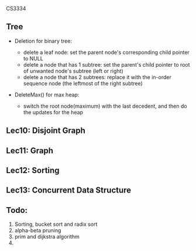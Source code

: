 CS3334

## Tree
- Deletion for binary tree:

	- delete a leaf node: set the parent node's corresponding child pointer to NULL
	- delete a node that has 1 subtree: set the parent's child pointer to root of unwanted node's subtree (left or right)
	- delete a node that has 2 subtrees: replace it with the in-order sequence node (the leftmost of the right subtree)

- DeleteMax() for max heap:

	- switch the root node(maximum) with the last decedent, and then do the updates for the heap

## Lec10: Disjoint Graph

## Lec11: Graph

## Lec12: Sorting

## Lec13: Concurrent Data Structure



## Todo:
1. Sorting, bucket sort and radix sort
2. alpha-beta pruning
3. prim and dijkstra algorithm
4. 